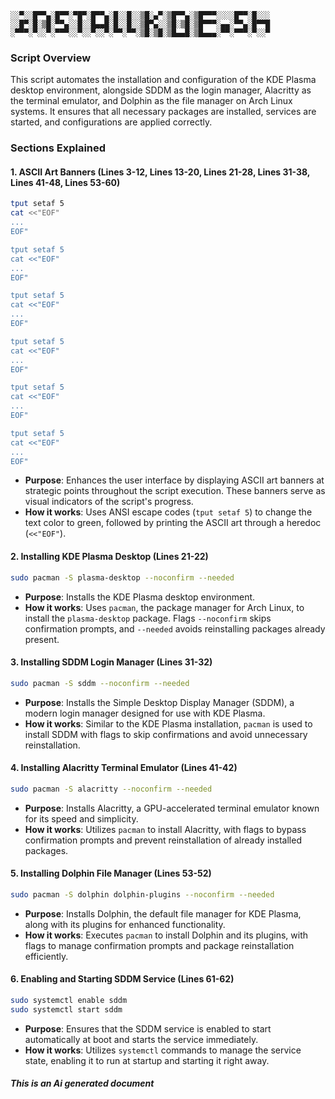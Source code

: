 ```
░░▀░░█▀▀▄░█▀▀░▀█▀░█▀▀▄░█░░█░░▒█░▄▀░▒█▀▀▄░▒█▀▀▀░░░░█▀▀░█░░░
░░█▀░█░▒█░▀▀▄░░█░░█▄▄█░█░░█░░▒█▀▄░░▒█░▒█░▒█▀▀▀░▄▄░▀▀▄░█▀▀█
░▀▀▀░▀░░▀░▀▀▀░░▀░░▀░░▀░▀▀░▀▀░▒█░▒█░▒█▄▄█░▒█▄▄▄░▀▀░▀▀▀░▀░░▀

```


### Script Overview

This script automates the installation and configuration of the KDE Plasma desktop environment, alongside SDDM as the login manager, Alacritty as the terminal emulator, and Dolphin as the file manager on Arch Linux systems. It ensures that all necessary packages are installed, services are started, and configurations are applied correctly.

### Sections Explained

#### 1. ASCII Art Banners (Lines 3-12, Lines 13-20, Lines 21-28, Lines 31-38, Lines 41-48, Lines 53-60)

```bash
tput setaf 5
cat <<"EOF"
...
EOF"

tput setaf 5
cat <<"EOF"
...
EOF"

tput setaf 5
cat <<"EOF"
...
EOF"

tput setaf 5
cat <<"EOF"
...
EOF"

tput setaf 5
cat <<"EOF"
...
EOF"

tput setaf 5
cat <<"EOF"
...
EOF"
```

- **Purpose**: Enhances the user interface by displaying ASCII art banners at strategic points throughout the script execution. These banners serve as visual indicators of the script's progress.
- **How it works**: Uses ANSI escape codes (`tput setaf 5`) to change the text color to green, followed by printing the ASCII art through a heredoc (`<<"EOF"`).

#### 2. Installing KDE Plasma Desktop (Lines 21-22)

```bash
sudo pacman -S plasma-desktop --noconfirm --needed
```

- **Purpose**: Installs the KDE Plasma desktop environment.
- **How it works**: Uses `pacman`, the package manager for Arch Linux, to install the `plasma-desktop` package. Flags `--noconfirm` skips confirmation prompts, and `--needed` avoids reinstalling packages already present.

#### 3. Installing SDDM Login Manager (Lines 31-32)

```bash
sudo pacman -S sddm --noconfirm --needed
```

- **Purpose**: Installs the Simple Desktop Display Manager (SDDM), a modern login manager designed for use with KDE Plasma.
- **How it works**: Similar to the KDE Plasma installation, `pacman` is used to install SDDM with flags to skip confirmations and avoid unnecessary reinstallation.

#### 4. Installing Alacritty Terminal Emulator (Lines 41-42)

```bash
sudo pacman -S alacritty --noconfirm --needed
```

- **Purpose**: Installs Alacritty, a GPU-accelerated terminal emulator known for its speed and simplicity.
- **How it works**: Utilizes `pacman` to install Alacritty, with flags to bypass confirmation prompts and prevent reinstallation of already installed packages.

#### 5. Installing Dolphin File Manager (Lines 53-52)

```bash
sudo pacman -S dolphin dolphin-plugins --noconfirm --needed
```

- **Purpose**: Installs Dolphin, the default file manager for KDE Plasma, along with its plugins for enhanced functionality.
- **How it works**: Executes `pacman` to install Dolphin and its plugins, with flags to manage confirmation prompts and package reinstallation efficiently.

#### 6. Enabling and Starting SDDM Service (Lines 61-62)

```bash
sudo systemctl enable sddm
sudo systemctl start sddm
```

- **Purpose**: Ensures that the SDDM service is enabled to start automatically at boot and starts the service immediately.
- **How it works**: Utilizes `systemctl` commands to manage the service state, enabling it to run at startup and starting it right away.

##### This is an Ai generated document
